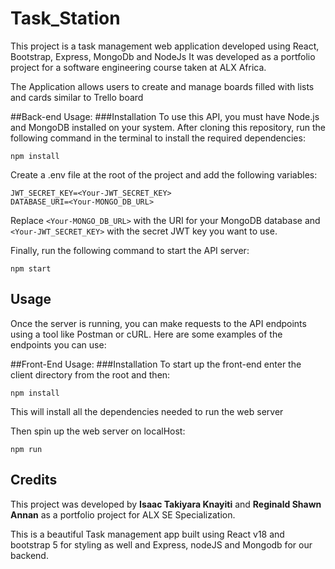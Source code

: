 # Task_Station
This project is a task management web application developed using React, Bootstrap, Express, MongoDb and NodeJs
It was developed as a portfolio project for a software engineering course taken at ALX Africa.

The Application allows users to create and manage boards filled with lists and cards similar to Trello board

##Back-end Usage:
###Installation
To use this API, you must have Node.js and MongoDB installed on your system. After cloning this repository, run the following command in the terminal to install the required dependencies:

```
npm install
```

Create a .env file at the root of the project and add the following variables:
```
JWT_SECRET_KEY=<Your-JWT_SECRET_KEY>
DATABASE_URI=<Your-MONGO_DB_URL>
```

Replace `<Your-MONGO_DB_URL>` with the URI for your MongoDB database and `<Your-JWT_SECRET_KEY>` with the secret JWT key you want to use.

Finally, run the following command to start the API server:
```
npm start
```
## Usage
Once the server is running, you can make requests to the API endpoints using a tool like Postman or cURL. Here are some examples of the endpoints you can use:


##Front-End Usage:
###Installation
To start up the front-end enter the client directory from the root and then:

```
npm install
```
This will install all the dependencies needed to run the web server


Then spin up the web server on localHost:
```
npm run 
```
 

## Credits
This project was developed by **Isaac Takiyara Knayiti** and **Reginald Shawn Annan** as a portfolio project for ALX SE Specialization.

This is a beautiful Task management app built using React v18 and bootstrap 5 for styling as well and Express, nodeJS and Mongodb for our backend.

